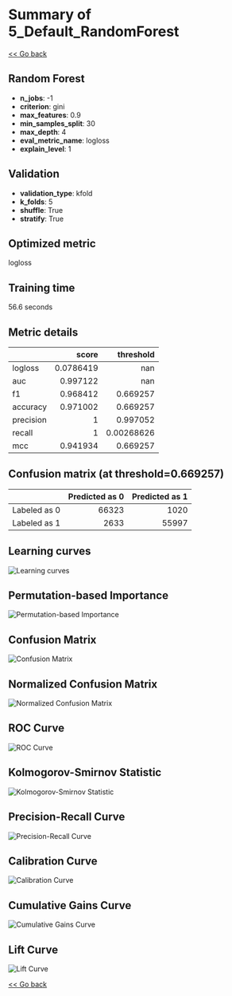# Summary of 5_Default_RandomForest

[<< Go back](../README.md)


## Random Forest
- **n_jobs**: -1
- **criterion**: gini
- **max_features**: 0.9
- **min_samples_split**: 30
- **max_depth**: 4
- **eval_metric_name**: logloss
- **explain_level**: 1

## Validation
 - **validation_type**: kfold
 - **k_folds**: 5
 - **shuffle**: True
 - **stratify**: True

## Optimized metric
logloss

## Training time

56.6 seconds

## Metric details
|           |     score |    threshold |
|:----------|----------:|-------------:|
| logloss   | 0.0786419 | nan          |
| auc       | 0.997122  | nan          |
| f1        | 0.968412  |   0.669257   |
| accuracy  | 0.971002  |   0.669257   |
| precision | 1         |   0.997052   |
| recall    | 1         |   0.00268626 |
| mcc       | 0.941934  |   0.669257   |


## Confusion matrix (at threshold=0.669257)
|              |   Predicted as 0 |   Predicted as 1 |
|:-------------|-----------------:|-----------------:|
| Labeled as 0 |            66323 |             1020 |
| Labeled as 1 |             2633 |            55997 |

## Learning curves
![Learning curves](learning_curves.png)

## Permutation-based Importance
![Permutation-based Importance](permutation_importance.png)
## Confusion Matrix

![Confusion Matrix](confusion_matrix.png)


## Normalized Confusion Matrix

![Normalized Confusion Matrix](confusion_matrix_normalized.png)


## ROC Curve

![ROC Curve](roc_curve.png)


## Kolmogorov-Smirnov Statistic

![Kolmogorov-Smirnov Statistic](ks_statistic.png)


## Precision-Recall Curve

![Precision-Recall Curve](precision_recall_curve.png)


## Calibration Curve

![Calibration Curve](calibration_curve_curve.png)


## Cumulative Gains Curve

![Cumulative Gains Curve](cumulative_gains_curve.png)


## Lift Curve

![Lift Curve](lift_curve.png)



[<< Go back](../README.md)
